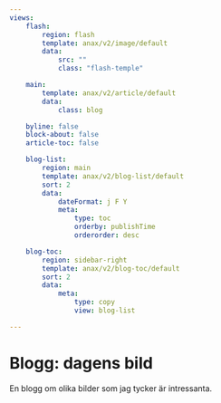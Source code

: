 ```yaml
---
views:
    flash:
        region: flash
        template: anax/v2/image/default
        data:
            src: ""
            class: "flash-temple"

    main:
        template: anax/v2/article/default
        data:
            class: blog

    byline: false
    block-about: false
    article-toc: false

    blog-list:
        region: main
        template: anax/v2/blog-list/default
        sort: 2
        data:
            dateFormat: j F Y
            meta: 
                type: toc
                orderby: publishTime
                orderorder: desc

    blog-toc:
        region: sidebar-right
        template: anax/v2/blog-toc/default
        sort: 2
        data:
            meta: 
                type: copy
                view: blog-list

---
```

Blogg: dagens bild
===========================

En blogg om olika bilder som jag tycker är intressanta.
